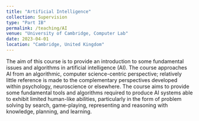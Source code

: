 ```yaml
---
title: "Artificial Intelligence"
collection: Supervision
type: "Part IB"
permalink: /teaching/AI
venue: "University of Cambridge, Computer Lab"
date: 2023-04-01
location: "Cambridge, United Kingdom"
---
```



The aim of this course is to provide an introduction to some fundamental issues and algorithms in artificial intelligence (AI). The course approaches AI from an algorithmic, computer science-centric perspective; relatively little reference is made to the complementary perspectives developed within psychology, neuroscience or elsewhere. The course aims to provide some fundamental tools and algorithms required to produce AI systems able to exhibit limited human-like abilities, particularly in the form of problem solving by search, game-playing, representing and reasoning with knowledge, planning, and learning.
